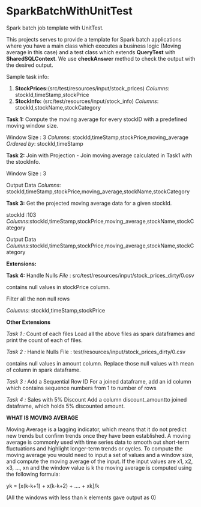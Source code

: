 # SparkBatchWithUnitTest
Spark batch job template with UnitTest.

This projects serves to provide a template for Spark batch applications where you have a main class which executes a business logic (Moving average in this case) and a test class which extends **QueryTest** with **SharedSQLContext**. We use **checkAnswer** method to check the output with the desired output.

Sample task info: 
1) **StockPrices:**(src/test/resources/input/stock_prices) 
_Columns_: stockId,timeStamp,stockPrice
2) **StockInfo:** (src/test/resources/input/stock_info) 
_Columns_: stockId,stockName,stockCategory

**Task 1:**
Compute the moving average for every stockID with a predefined moving window size.

Window Size : 3
_Columns_: stockId,timeStamp,stockPrice,moving_average 
_Ordered by_: stockId,timeStamp

**Task 2:**
Join with Projection - Join moving average calculated in Task1 with the stockInfo.

Window Size : 3 

Output Data
_Columns_: stockId,timeStamp,stockPrice,moving_average,stockName,stockCategory

**Task 3:**
Get the projected moving average data for a given stockId.

stockId :103 
_Columns_:stockId,timeStamp,stockPrice,moving_average,stockName,stockCategory 

Output Data
_Columns_:stockId,timeStamp,stockPrice,moving_average,stockName,stockCategory 

**Extensions:**

**Task 4:**
Handle Nulls 
_File_ : src/test/resources/input/stock_prices_dirty/0.csv 

contains null values in stockPrice column.

Filter all the non null rows 

_Columns_: stockId,timeStamp,stockPrice

**Other Extensions**

 _Task 1 :_ Count of each files
 Load all the above files as spark dataframes and print the count of each of files.

 _Task 2 :_ Handle Nulls
File : test/resources/input/stock_prices_dirty/0.csv

contains null values in amount column. Replace those null values with mean of column in spark dataframe.

_Task 3 :_ Add a Sequential Row ID
For a joined dataframe, add an id column which contains sequence numbers from 1 to number of rows

_Task 4 :_ Sales with 5% Discount
Add a column ​discount_amount​ to joined dataframe, which holds 5% discounted amount. 

**WHAT IS MOVING AVERAGE** 

Moving Average is a lagging indicator, which means that it do not predict new trends but confirm trends once they have been established. 
A moving average is commonly used with time series data to smooth out short-term fluctuations and highlight longer-term trends or cycles. 
To compute the moving average you would need to input a set of values and a window size,  and compute the moving average of the input. 
If the input values are x1, x2, x3, ..., xn and the window value is k the moving average is computed using the following formula:

yk = [x(k-k+1) + x(k-k+2) + .... + xk]/k

(All the windows with less than k elements gave output as 0)
